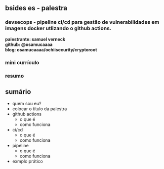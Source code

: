 ## bsides es - palestra
### devsecops - pipeline ci/cd para gestão de vulnerabilidades em imagens docker utlizando o github actions.

<b>palestrante: samuel verneck</b>
</br>
<b>github: @osamucaaaa</b>
</br>
<b>blog: osamucaaaa/ochiisecurity/cryptoroot</b>

### mini currículo

### resumo

## sumário

- quem sou eu?
- colocar o título da palestra
- github actions
  - o que é
  -  como funciona
- ci/cd
  - o que é
  -  como funciona
- pipeline
  - o que é
  -  como funciona
- exmplo prático

